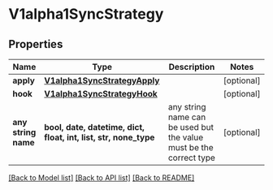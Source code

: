 # V1alpha1SyncStrategy


## Properties
Name | Type | Description | Notes
------------ | ------------- | ------------- | -------------
**apply** | [**V1alpha1SyncStrategyApply**](V1alpha1SyncStrategyApply.md) |  | [optional] 
**hook** | [**V1alpha1SyncStrategyHook**](V1alpha1SyncStrategyHook.md) |  | [optional] 
**any string name** | **bool, date, datetime, dict, float, int, list, str, none_type** | any string name can be used but the value must be the correct type | [optional]

[[Back to Model list]](../README.md#documentation-for-models) [[Back to API list]](../README.md#documentation-for-api-endpoints) [[Back to README]](../README.md)


